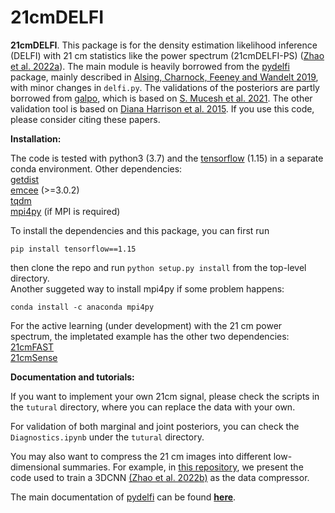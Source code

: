 # 21cmDELFI

**21cmDELFI**. This package is for the density estimation likelihood inference (DELFI) with 21 cm statistics like the power spectrum (21cmDELFI-PS) ([Zhao et al. 2022a](https://arxiv.com/)). The main module is heavily borrowed from the [pydelfi](https://github.com/justinalsing/pydelfi) package, mainly described in [Alsing, Charnock, Feeney and Wandelt 2019](https://arxiv.org/abs/1903.00007), with minor changes in `delfi.py`. The validations of the posteriors are partly borrowed from [galpo](https://github.com/smucesh/galpro/), which is based on [S. Mucesh et al. 2021](https://academic.oup.com/mnras/article/502/2/2770/6105325). The other validation tool is based on [Diana Harrison et al. 2015](https://academic.oup.com/mnras/article/451/3/2610/1186451). If you use this code, please consider citing these papers.

**Installation:**

The code is tested with python3 (3.7) and the [tensorflow](https://www.tensorflow.org) (1.15) in a separate conda environment. Other dependencies:<br>
[getdist](http://getdist.readthedocs.io/en/latest/)<br>
[emcee](http://dfm.io/emcee/current/) (>=3.0.2)<br>
[tqdm](https://github.com/tqdm/tqdm)<br>
[mpi4py](https://mpi4py.readthedocs.io/en/stable/) (if MPI is required)<br>

To install the dependencies and this package, you can first run
```
pip install tensorflow==1.15
```
then clone the repo and run `python setup.py install` from the top-level directory.<br>
Another suggeted way to install mpi4py if some problem happens: 
```
conda install -c anaconda mpi4py
```

For the active learning (under development) with the 21 cm power spectrum, the impletated example has the other two dependencies:<br>
[21cmFAST](https://github.com/andreimesinger/21cmFAST) <br>
[21cmSense](https://github.com/steven-murray/21cmSense) <br>

**Documentation and tutorials:** 

If you want to implement your own 21cm signal, please check the scripts in the `tutural` directory, where you can replace the data with your own.<br> 

For validation of both marginal and joint posteriors, you can check the `Diagnostics.ipynb` under the `tutural` directory.

You may also want to compress the 21 cm images into different low-dimensional summaries. For example, in [this repository](https://github.com/Xiaosheng-Zhao/DELFI-3DCNN), we present the code used to train a 3DCNN [(Zhao et al. 2022b)](https://arxiv.org/abs/2105.03344) as the data compressor.

The main documentation of [pydelfi](https://github.com/justinalsing/pydelfi) can be found **[here](https://pydelfi.readthedocs.io/en/latest/)**.

